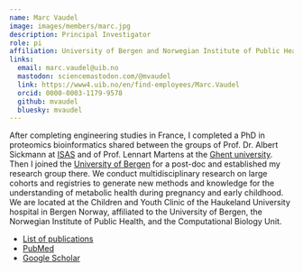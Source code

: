 ```yaml
---
name: Marc Vaudel
image: images/members/marc.jpg
description: Principal Investigator
role: pi
affiliation: University of Bergen and Norwegian Institute of Public Health
links:
  email: marc.vaudel@uib.no
  mastodon: sciencemastodon.com/@mvaudel
  link: https://www4.uib.no/en/find-employees/Marc.Vaudel
  orcid: 0000-0003-1179-9578
  github: mvaudel
  bluesky: mvaudel
---
```


After completing engineering studies in France, I completed a PhD in proteomics bioinformatics shared between the groups of Prof. Dr. Albert Sickmann at [ISAS](isas.de) and of Prof. Lennart Martens at the [Ghent university](ugent.be). Then I joined the [University of Bergen](uib.no) for a post-doc and established my research group there. We conduct multidisciplinary research on large cohorts and registries to generate new methods and knowledge for the understanding of metabolic health during pregnancy and early childhood. We are located at the Children and Youth Clinic of the Haukeland University hospital in Bergen Norway, affiliated to the University of Bergen, the Norwegian Institute of Public Health, and the Computational Biology Unit.

- [List of publications](https://github.com/mvaudel/Publications)
- [PubMed](http://www.ncbi.nlm.nih.gov/pubmed/?term=vaudel+marc)
- [Google Scholar](https://scholar.google.com/citations?user=JTK8FTkAAAAJ)

